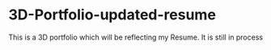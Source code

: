 # 3D-Portfolio-updated-resume
This is a 3D portfolio which will be reflecting my Resume.
It is still in process
